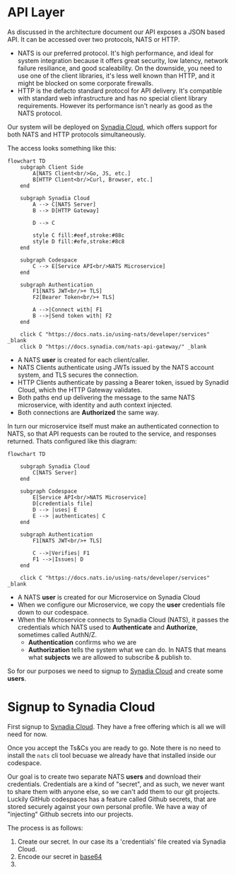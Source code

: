 # API Layer

As discussed in the architecture document our API exposes a JSON based API. It can be accessed over two protocols, NATS or HTTP.

- NATS is our preferred protocol. It's high performance, and ideal for system integration because it offers great security, low latency, network failure resiliance, and good scaleability. On the downside, you need to use one of the client libraries, it's less well known than HTTP, and it might be blocked on some corporate firewalls.
- HTTP is the defacto standard protocol for API delivery. It's compatible with standard web infrastructure and has no special client library requirements. However its performance isn't nearly as good as the NATS protocol.  

Our system will be deployed on [Synadia Cloud](https://www.synadia.com/cloud), which offers support for both NATS and HTTP protocols simultaneously.

The access looks something like this:

```mermaid
flowchart TD
    subgraph Client Side
        A[NATS Client<br/>Go, JS, etc.]
        B[HTTP Client<br/>Curl, Browser, etc.]
    end

    subgraph Synadia Cloud
        A --> C[NATS Server]
        B --> D[HTTP Gateway]

        D --> C

        style C fill:#eef,stroke:#88c
        style D fill:#efe,stroke:#8c8
    end

    subgraph Codespace
        C --> E[Service API<br/>NATS Microservice]
    end

    subgraph Authentication
        F1[NATS JWT<br/>+ TLS]
        F2[Bearer Token<br/>+ TLS]

        A -->|Connect with| F1
        B -->|Send token with| F2
    end

    click C "https://docs.nats.io/using-nats/developer/services" _blank
    click D "https://docs.synadia.com/nats-api-gateway/" _blank

```

- A NATS **user** is created for each client/caller.
- NATS Clients authenticate using JWTs issued by the NATS account system, and TLS secures the connection.
- HTTP Clients authenticate by passing a Bearer token, issued by Synadid Cloud, which the HTTP Gateway validates.
- Both paths end up delivering the message to the same NATS microservice, with identity and auth context injected.
- Both connections are **Authorized** the same way.

In turn our microservice itself must make an authenticated connection to NATS, so that API requests can be routed to the service, and responses returned.  Thats configured like this diagram:

```mermaid
flowchart TD

    subgraph Synadia Cloud
        C[NATS Server]
    end

    subgraph Codespace
        E[Service API<br/>NATS Microservice]
        D[credentials file]
        D --> |uses| E
        E --> |authenticates| C
    end

    subgraph Authentication
        F1[NATS JWT<br/>+ TLS]

        C -->|Verifies| F1
        F1 -->|Issues| D
    end

    click C "https://docs.nats.io/using-nats/developer/services" _blank
```

- A NATS **user** is created for our Microservice on Synadia Cloud
- When we configure our Microservice,  we copy the **user** credentials file down to our codespace.
- When the Microservice connects to Synadia Cloud (NATS), it passes the credentials which NATS used to **Authenticate** and **Authorize**, sometimes called AuthN/Z.
    - **Authentication** confirms who we are
    - **Authorization** tells the system what we can do. In NATS that means what **subjects** we are allowed to subscribe & publish to.

So for our purposes we need to signup to [Synadia Cloud](https://cloud.synadia.com) and create some **users**.

# Signup to Synadia Cloud

First signup to [Synadia Cloud](https://cloud.synadia.com).  They have a free offering which is all we will need for now.

Once you accept the Ts&Cs you are ready to go.  Note there is no need to install the `nats` cli tool becuase we already have that installed inside our codespace.

Our goal is to create two separate NATS **users** and download their credentials.  Credentials are a kind of "secret", and as such, we never want to share them with anyone else, so we can't add them to our git projects. Luckily GitHub codespaces has a feature called Github secrets, that are stored securely against your own personal profile. We have a way of "injecting" Github secrets into our projects.

The process is as follows:

1. Create our secret. In our case its a 'credentials' file created via Synadia Cloud.
2. Encode our secret in [base64](https://en.wikipedia.org/wiki/Base64)
3. 